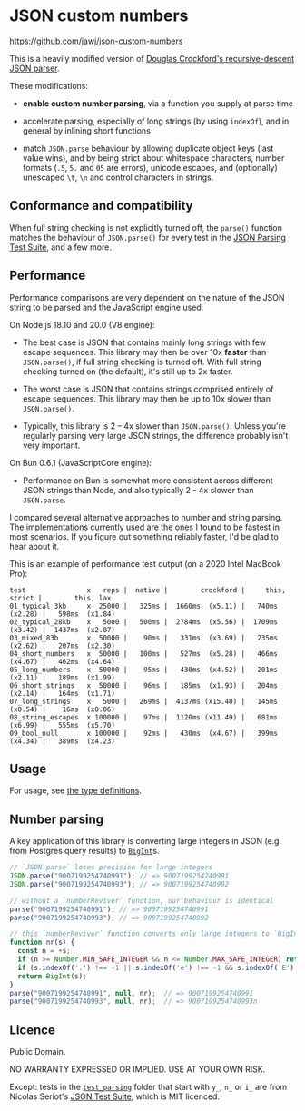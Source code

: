 # JSON custom numbers

https://github.com/jawj/json-custom-numbers

This is a heavily modified version of [Douglas Crockford's recursive-descent JSON parser](https://github.com/douglascrockford/JSON-js/blob/03157639c7a7cddd2e9f032537f346f1a87c0f6d/json_parse.js). 

These modifications:

* **enable custom number parsing**, via a function you supply at parse time

* accelerate parsing, especially of long strings (by using `indexOf`), and in general by inlining short functions

* match `JSON.parse` behaviour by allowing duplicate object keys (last value wins), and by being strict about whitespace characters, number formats (`.5`, `5.` and `05` are errors), unicode escapes, and (optionally) unescaped `\t`, `\n` and control characters in strings.

## Conformance and compatibility

When full string checking is not explicitly turned off, the `parse()` function matches the behaviour of `JSON.parse()` for every test in the [JSON Parsing Test Suite](https://github.com/nst/JSONTestSuite), and a few more.

## Performance

Performance comparisons are very dependent on the nature of the JSON string to be parsed and the JavaScript engine used. 

On Node.js 18.10 and 20.0 (V8 engine):

* The best case is JSON that contains mainly long strings with few escape sequences. This library may then be over 10x **faster** than `JSON.parse()`, if full string checking is turned off. With full string checking turned on (the default), it's still up to 2x faster.

* The worst case is JSON that contains strings comprised entirely of escape sequences. This library may then be up to 10x slower than `JSON.parse()`.

* Typically, this library is 2 – 4x slower than `JSON.parse()`. Unless you're regularly parsing very large JSON strings, the difference probably isn't very important.

On Bun 0.6.1 (JavaScriptCore engine):

* Performance on Bun is somewhat more consistent across different JSON strings than Node, and also typically 2 - 4x slower than `JSON.parse`.

I compared several alternative approaches to number and string parsing. The implementations currently used are the ones I found to be fastest in most scenarios. If you figure out something reliably faster, I'd be glad to hear about it.

This is an example of performance test output (on a 2020 Intel MacBook Pro):

```
test               x   reps |  native |        crockford |     this, strict |        this, lax
01_typical_3kb     x  25000 |   325ms |  1660ms  (x5.11) |   740ms  (x2.28) |   598ms  (x1.84)
02_typical_28kb    x   5000 |   500ms |  2784ms  (x5.56) |  1709ms  (x3.42) |  1437ms  (x2.87)
03_mixed_83b       x  50000 |    90ms |   331ms  (x3.69) |   235ms  (x2.62) |   207ms  (x2.30)
04_short_numbers   x  50000 |   100ms |   527ms  (x5.28) |   466ms  (x4.67) |   462ms  (x4.64)
05_long_numbers    x  50000 |    95ms |   430ms  (x4.52) |   201ms  (x2.11) |   189ms  (x1.99)
06_short_strings   x  50000 |    96ms |   185ms  (x1.93) |   204ms  (x2.14) |   164ms  (x1.71)
07_long_strings    x   5000 |   269ms |  4137ms (x15.40) |   145ms  (x0.54) |    16ms  (x0.06)
08_string_escapes  x 100000 |    97ms |  1120ms (x11.49) |   681ms  (x6.99) |   555ms  (x5.70)
09_bool_null       x 100000 |    92ms |   430ms  (x4.67) |   399ms  (x4.34) |   389ms  (x4.23)
```

## Usage

For usage, see [the type definitions](dist/index.d.ts).

## Number parsing

A key application of this library is converting large integers in JSON (e.g. from Postgres query results) to [`BigInt`](https://developer.mozilla.org/en-US/docs/Web/JavaScript/Reference/Global_Objects/BigInt)s.

```javascript
// `JSON.parse` loses precision for large integers
JSON.parse("9007199254740991"); // => 9007199254740991
JSON.parse("9007199254740993"); // => 9007199254740992

// without a `numberReviver` function, our behaviour is identical
parse("9007199254740991"); // => 9007199254740991
parse("9007199254740993"); // => 9007199254740992

// this `numberReviver` function converts only large integers to `BigInt`
function nr(s) {
  const n = +s;
  if (n >= Number.MIN_SAFE_INTEGER && n <= Number.MAX_SAFE_INTEGER) return n;
  if (s.indexOf('.') !== -1 || s.indexOf('e') !== -1 && s.indexOf('E') !== -1) return n;
  return BigInt(s);
}
parse("9007199254740991", null, nr);  // => 9007199254740991
parse("9007199254740993", null, nr);  // => 9007199254740993n
```

## Licence

Public Domain.

NO WARRANTY EXPRESSED OR IMPLIED. USE AT YOUR OWN RISK.

Except: tests in the [`test_parsing`](test/test_parsing/) folder that start with `y_`, `n_` or `i_` are from Nicolas Seriot's [JSON Test Suite](https://github.com/nst/JSONTestSuite), which is MIT licenced.
